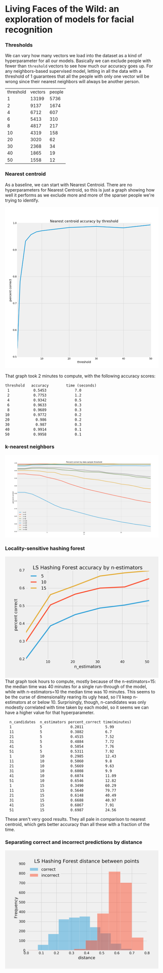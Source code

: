 # Living Faces of the Wild: an exploration of models for facial recognition


### Thresholds
We can vary how many vectors we load into the dataset as a kind of hyperparameter for all our models. Basically we can exclude people with fewer than `threshold` vectors to see how much our accuracy goes up. For any neighbors-based supervised model, letting in all the data with a threshold of 1 guarantees that all the people with only one vector will be wrong since their nearest neighbors will always be another person.

<table>
	<tr>		<td>threshold</td>		<td>vectors</td>		<td>people</td>	</tr>
	<tr>		<td>1</td>		<td>13199</td>		<td>5736</td>	</tr>
	<tr>		<td>2</td>		<td>9137</td>		<td>1674</td>	</tr>
	<tr>		<td>4</td>		<td>6712</td>		<td>607</td>	</tr>
	<tr>		<td>6</td>		<td>5413</td>		<td>310</td>	</tr>
	<tr>		<td>8</td>		<td>4817</td>		<td>217</td>	</tr>
	<tr>		<td>10</td>		<td>4319</td>		<td>158</td>	</tr>
	<tr>		<td>20</td>		<td>3020</td>		<td>62</td>	</tr>
	<tr>		<td>30</td>		<td>2368</td>		<td>34</td>	</tr>
	<tr>		<td>40</td>		<td>1865</td>		<td>19</td>	</tr>
	<tr>		<td>50</td>		<td>1558</td>		<td>12</td>	</tr>
</table>

### Nearest centroid

As a baseline, we can start with Nearest Centroid. There are no hyperparameters for Nearest Centroid, so this is just a graph showing how well it performs as we exclude more and more of the sparser people we're trying to identify.

![Graph: Nearest centroid accuracy by threshold](images/nearest_centroid1.png)

That graph took 2 minutes to compute, with the following accuracy scores:
```
threshold 	accuracy       	time (seconds)
 1	         0.5453	            7.0
 2	         0.7753	            1.2
 4	         0.9342	            0.5
 6	         0.9633	            0.3
 8	         0.9689	            0.3
10	         0.9772	            0.2
20	          0.986	            0.2
30	          0.987	            0.3
40	         0.9914	            0.1
50	         0.9958	            0.1
```

### k-nearest neighbors
![Graph: comparison of k-nearest neighbors by n_neighbors and threshold](images/knn_2-50.png)
### Locality-sensitive hashing forest
![Graph: comparison of LSHForest by n-estimators with threshold=2](images/lshf_accuracy_by_n-estimators_threshold=2.png)
That graph took hours to compute, mostly because of the n-estimators=15: the median time was 40 minutes for a single run-through of the model, while with n-estimators=10 the median time was 10 minutes. This seems to be the curse of dimensionality rearing its ugly head, so I'll keep n-estimators at or below 10. Surprisingly, though, n-candidates was only modestly correlated with time taken by each model, so it seems we can have a higher value for that hyperparameter.
```
  n_candidates  n_estimators percent_correct time(minutes)
  1             5             0.2011          5.99
  11            5             0.3882          6.7
  21            5             0.4515          7.52
  31            5             0.4884          7.72
  41            5             0.5054          7.76
  51            5             0.5311          7.92
  1             10            0.2985          12.43
  11            10            0.5060          9.8
  21            10            0.5669          9.63
  31            10            0.6008          9.9
  41            10            0.6074          11.09
  51            10            0.6546          12.82
  1             15            0.3490          60.29
  11            15            0.5640          79.77
  21            15            0.6148          40.49
  31            15            0.6688          40.97
  41            15            0.6867          7.91
  51            15            0.6987          24.56
```
These aren't very good results. They all pale in comparison to nearest centroid, which gets better accuracy than all these with a fraction of the time.

### Separating correct and incorrect predictions by distance
![Histogram: comparison of distance between a vector and its nearest neighbor using LSHForest, separated by correct and incorrect predictions](images/lshf_distancediff_thresh=1_n-candidates=100.png)
